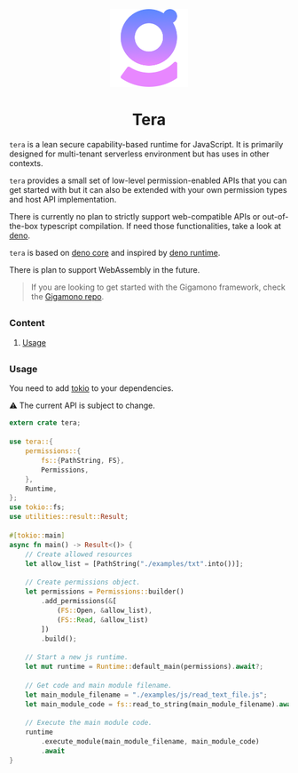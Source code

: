 <div align="center">
    <a href="#" target="_blank">
        <img src="https://raw.githubusercontent.com/appcypher/gigamono-assets/main/avatar-gigamono-boxed.png" alt="Gigamono Logo" width="140" height="140"></img>
    </a>
</div>

<h1 align="center">Tera</h1>

`tera` is a lean secure capability-based runtime for JavaScript. It is primarily designed for multi-tenant serverless environment but has uses in other contexts.

`tera` provides a small set of low-level permission-enabled APIs that you can get started with but it can also be extended with your own permission types and host API implementation.

There is currently no plan to strictly support web-compatible APIs or out-of-the-box typescript compilation. If need those functionalities, take a look at [deno](https://github.com/denoland/deno).

`tera` is based on [deno core](https://github.com/denoland/deno/tree/main/core) and inspired by [deno runtime](https://github.com/denoland/deno/tree/main/runtime).

There is plan to support WebAssembly in the future.

> If you are looking to get started with the Gigamono framework, check the [Gigamono repo](https://github.com/gigamono/gigamono).

##

### Content

1. [Usage](#usage)

##

### Usage <a name="usage" />

You need to add [tokio](https://crates.io/crates/tokio) to your dependencies.

:warning: The current API is subject to change.

```rs
extern crate tera;

use tera::{
    permissions::{
        fs::{PathString, FS},
        Permissions,
    },
    Runtime,
};
use tokio::fs;
use utilities::result::Result;

#[tokio::main]
async fn main() -> Result<()> {
    // Create allowed resources
    let allow_list = [PathString("./examples/txt".into())];

    // Create permissions object.
    let permissions = Permissions::builder()
        .add_permissions(&[
            (FS::Open, &allow_list),
            (FS::Read, &allow_list)
        ])
        .build();

    // Start a new js runtime.
    let mut runtime = Runtime::default_main(permissions).await?;

    // Get code and main module filename.
    let main_module_filename = "./examples/js/read_text_file.js";
    let main_module_code = fs::read_to_string(main_module_filename).await?;

    // Execute the main module code.
    runtime
        .execute_module(main_module_filename, main_module_code)
        .await
}
```
